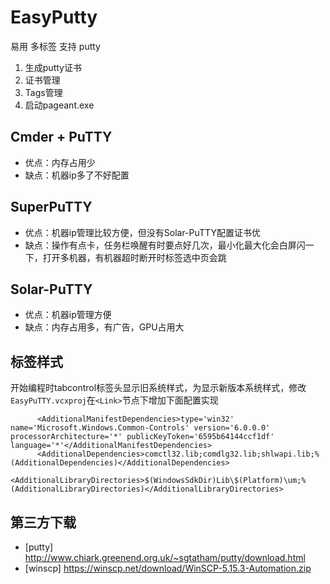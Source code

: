 # EasyPutty
易用 多标签 支持 putty

1. 生成putty证书
2. 证书管理
3. Tags管理
4. 启动pageant.exe

## Cmder + PuTTY
- 优点：内存占用少
- 缺点：机器ip多了不好配置

## SuperPuTTY
- 优点：机器ip管理比较方便，但没有Solar-PuTTY配置证书优
- 缺点：操作有点卡，任务栏唤醒有时要点好几次，最小化最大化会白屏闪一下，打开多机器，有机器超时断开时标签选中页会跳

## Solar-PuTTY
- 优点：机器ip管理方便
- 缺点：内存占用多，有广告，GPU占用大

## 标签样式
开始编程时tabcontrol标签头显示旧系统样式，为显示新版本系统样式，修改`EasyPuTTY.vcxproj`在`<Link>`节点下增加下面配置实现
```
      <AdditionalManifestDependencies>type='win32' name='Microsoft.Windows.Common-Controls' version='6.0.0.0' processorArchitecture='*' publicKeyToken='6595b64144ccf1df' language='*'</AdditionalManifestDependencies>
      <AdditionalDependencies>comctl32.lib;comdlg32.lib;shlwapi.lib;%(AdditionalDependencies)</AdditionalDependencies>
      <AdditionalLibraryDirectories>$(WindowsSdkDir)Lib\$(Platform)\um;%(AdditionalLibraryDirectories)</AdditionalLibraryDirectories>
```

## 第三方下载
- [putty] http://www.chiark.greenend.org.uk/~sgtatham/putty/download.html
- [winscp] https://winscp.net/download/WinSCP-5.15.3-Automation.zip
